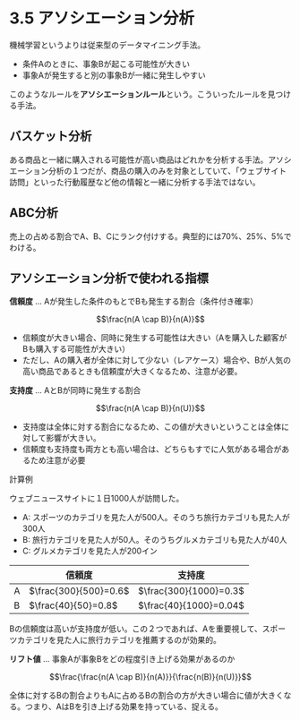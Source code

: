 <script type="text/javascript" async src="https://cdnjs.cloudflare.com/ajax/libs/mathjax/3.2.2/es5/tex-mml-chtml.min.js">
</script>
<script type="text/x-mathjax-config">
 MathJax.Hub.Config({
 tex2jax: {
 inlineMath: [['$', '$'] ],
 displayMath: [ ['$$','$$'], ["\\[","\\]"] ]
 }
 });
</script>

# 3.5 アソシエーション分析

機械学習というよりは従来型のデータマイニング手法。

- 条件Aのときに、事象Bが起こる可能性が大きい
- 事象Aが発生すると別の事象Bが一緒に発生しやすい

このようなルールを**アソシエーションルール**という。こういったルールを見つける手法。

## バスケット分析

ある商品と一緒に購入される可能性が高い商品はどれかを分析する手法。アソシエーション分析の１つだが、商品の購入のみを対象としていて、「ウェブサイト訪問」といった行動履歴など他の情報と一緒に分析する手法ではない。

## ABC分析

売上の占める割合でA、B、Cにランク付けする。典型的には70%、25%、5%でわける。

## アソシエーション分析で使われる指標

**信頼度** ... Aが発生した条件のもとでBも発生する割合（条件付き確率）

$$\frac{n(A \cap B)}{n(A)}$$

- 信頼度が大きい場合、同時に発生する可能性は大きい（Aを購入した顧客がBも購入する可能性が大きい）
- ただし、Aの購入者が全体に対して少ない（レアケース）場合や、Bが人気の高い商品であるときも信頼度が大きくなるため、注意が必要。

**支持度** ... AとBが同時に発生する割合

$$\frac{n(A \cap B)}{n(U)}$$

- 支持度は全体に対する割合になるため、この値が大きいということは全体に対して影響が大きい。
- 信頼度も支持度も両方とも高い場合は、どちらもすでに人気がある場合があるため注意が必要

計算例

ウェブニュースサイトに１日1000人が訪問した。

- A: スポーツのカテゴリを見た人が500人。そのうち旅行カテゴリも見た人が300人
- B: 旅行カテゴリを見た人が50人。そのうちグルメカテゴリも見た人が40人
- C: グルメカテゴリを見た人が200イン


| |信頼度|支持度|
|--|----|----|
|A|$\frac{300}{500}=0.6$|$\frac{300}{1000}=0.3$|
|B|$\frac{40}{50}=0.8$|$\frac{40}{1000}=0.04$|

Bの信頼度は高いが支持度が低い。この２つであれば、Aを重要視して、スポーツカテゴリを見た人に旅行カテゴリを推薦するのが効果的。

**リフト値** ... 事象Aが事象Bをどの程度引き上げる効果があるのか

$$\frac{\frac{n(A \cap B)}{n(A)}}{\frac{n(B)}{n(U)}}$$

全体に対するBの割合よりもAに占めるBの割合の方が大きい場合に値が大きくなる。つまり、AはBを引き上げる効果を持っている、捉える。




